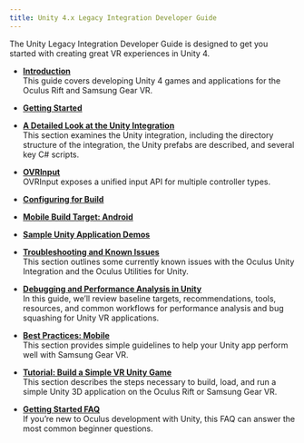 ```yaml
---
title: Unity 4.x Legacy Integration Developer Guide
---
```


The Unity Legacy Integration Developer Guide is designed to get you started with creating great VR experiences in Unity 4.



* **[Introduction](/documentation/unity/latest/concepts/unity-integration-intro/)**  
This guide covers developing Unity 4 games and applications for the Oculus Rift and Samsung Gear VR. 
* **[Getting Started](/documentation/unity/latest/concepts/unity-integration-gsg/#unity-integration-gsg)**  

* **[A Detailed Look at the Unity Integration](/documentation/unity/latest/concepts/unity-integration-overview/#unity-integration-integration)**  
This section examines the Unity integration, including the directory structure of the integration, the Unity prefabs are described, and several key C# scripts.
* **[OVRInput](/documentation/unity/latest/concepts/unity-integration-ovrinput/#unity-integration-ovrinput)**  
OVRInput exposes a unified input API for multiple controller types.
* **[Configuring for Build](/documentation/unity/latest/concepts/unity-integration-build/#unity-integration-build)**  

* **[Mobile Build Target: Android](/documentation/unity/latest/concepts/unity-integration-build-android/#unity-integration-build-android)**  

* **[Sample Unity Application Demos](/documentation/unity/latest/concepts/unity-integration-sample/#unity-integration-sample)**  

* **[Troubleshooting and Known Issues](/documentation/unity/latest/concepts/unity-integration-troubleshooting/)**  
This section outlines some currently known issues with the Oculus Unity Integration and the Oculus Utilities for Unity.
* **[Debugging and Performance Analysis in Unity](/documentation/unity/latest/concepts/unity-integration-perf/#unity-integration-perf)**  
In this guide, we’ll review baseline targets, recommendations, tools, resources, and common workflows for performance analysis and bug squashing for Unity VR applications.
* **[Best Practices: Mobile](/documentation/unity/latest/concepts/unity-integration-mobile-performance-intro/#unity-integration-mobile-performance-intro)**  
This section provides simple guidelines to help your Unity app perform well with Samsung Gear VR. 
* **[Tutorial: Build a Simple VR Unity Game](/documentation/unity/latest/concepts/unity-integration-tutorial-rollaball-intro/#unity-integration-tutorial-rollaball-intro)**  
This section describes the steps necessary to build, load, and run a simple Unity 3D application on the Oculus Rift or Samsung Gear VR.
* **[Getting Started FAQ](/documentation/unity/latest/concepts/unity-integration-faq/)**  
If you’re new to Oculus development with Unity, this FAQ can answer the most common beginner questions. 

